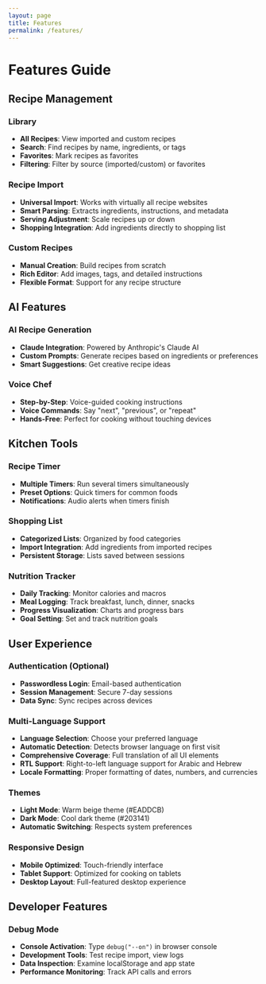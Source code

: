 ```yaml
---
layout: page
title: Features
permalink: /features/
---
```


# Features Guide

## Recipe Management

### Library

- **All Recipes**: View imported and custom recipes
- **Search**: Find recipes by name, ingredients, or tags
- **Favorites**: Mark recipes as favorites
- **Filtering**: Filter by source (imported/custom) or favorites

### Recipe Import

- **Universal Import**: Works with virtually all recipe websites
- **Smart Parsing**: Extracts ingredients, instructions, and metadata
- **Serving Adjustment**: Scale recipes up or down
- **Shopping Integration**: Add ingredients directly to shopping list

### Custom Recipes

- **Manual Creation**: Build recipes from scratch
- **Rich Editor**: Add images, tags, and detailed instructions
- **Flexible Format**: Support for any recipe structure

## AI Features

### AI Recipe Generation

- **Claude Integration**: Powered by Anthropic's Claude AI
- **Custom Prompts**: Generate recipes based on ingredients or preferences
- **Smart Suggestions**: Get creative recipe ideas

### Voice Chef

- **Step-by-Step**: Voice-guided cooking instructions
- **Voice Commands**: Say "next", "previous", or "repeat"
- **Hands-Free**: Perfect for cooking without touching devices

## Kitchen Tools

### Recipe Timer

- **Multiple Timers**: Run several timers simultaneously
- **Preset Options**: Quick timers for common foods
- **Notifications**: Audio alerts when timers finish

### Shopping List

- **Categorized Lists**: Organized by food categories
- **Import Integration**: Add ingredients from imported recipes
- **Persistent Storage**: Lists saved between sessions

### Nutrition Tracker

- **Daily Tracking**: Monitor calories and macros
- **Meal Logging**: Track breakfast, lunch, dinner, snacks
- **Progress Visualization**: Charts and progress bars
- **Goal Setting**: Set and track nutrition goals

## User Experience

### Authentication (Optional)

- **Passwordless Login**: Email-based authentication
- **Session Management**: Secure 7-day sessions
- **Data Sync**: Sync recipes across devices

### Multi-Language Support

- **Language Selection**: Choose your preferred language
- **Automatic Detection**: Detects browser language on first visit
- **Comprehensive Coverage**: Full translation of all UI elements
- **RTL Support**: Right-to-left language support for Arabic and Hebrew
- **Locale Formatting**: Proper formatting of dates, numbers, and currencies

### Themes

- **Light Mode**: Warm beige theme (#EADDCB)
- **Dark Mode**: Cool dark theme (#203141)
- **Automatic Switching**: Respects system preferences

### Responsive Design

- **Mobile Optimized**: Touch-friendly interface
- **Tablet Support**: Optimized for cooking on tablets
- **Desktop Layout**: Full-featured desktop experience

## Developer Features

### Debug Mode

- **Console Activation**: Type `debug("--on")` in browser console
- **Development Tools**: Test recipe import, view logs
- **Data Inspection**: Examine localStorage and app state
- **Performance Monitoring**: Track API calls and errors
